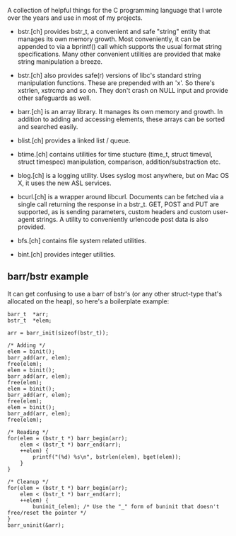 A collection of helpful things for the C programming language that I wrote
over the years and use in most of my projects.

* bstr.\[ch\] provides bstr_t, a convenient and safe "string" entity that
manages its own memory growth. Most conveniently, it can be appended to via a
bprintf() call which supports the usual format string specifications. Many
other convenient utilities are provided that make string manipulation a breeze.

* bstr.\[ch\] also provides safe(r) versions of libc's standard string
manipulation functions. These are prepended with an 'x'. So there's xstrlen,
xstrcmp and so on. They don't crash on NULL input and provide other safeguards
as well.

* barr.\[ch\] is an array library. It manages its own memory and growth. In addition to adding and accessing elements, these arrays can be sorted and searched easily.

* blist.\[ch\] provides a linked list / queue.

* btime.[ch] contains utilities for time stucture (time_t, struct timeval,
  struct timespec) manipulation, comparison, addition/substraction etc.

* blog.\[ch\] is a logging utility. Uses syslog most anywhere, but on Mac OS X, it
  uses the new ASL services.

* bcurl.\[ch\] is a wrapper around libcurl. Documents can be fetched via a single call returning the response in a bstr_t. GET, POST and PUT are supported, as
is sending parameters, custom headers and custom user-agent strings. A utility
to conveniently urlencode post data is also provided.
  
* bfs.\[ch\] contains file system related utilities.

* bint.\[ch\] provides integer utilities.



## barr/bstr example

It can get confusing to use a barr of bstr's (or any other struct-type that's allocated on the heap), so here's a boilerplate example:

```
barr_t  *arr;
bstr_t  *elem;

arr = barr_init(sizeof(bstr_t));

/* Adding */
elem = binit();
barr_add(arr, elem);
free(elem);
elem = binit();
barr_add(arr, elem);
free(elem);
elem = binit();
barr_add(arr, elem);
free(elem);
elem = binit();
barr_add(arr, elem);
free(elem);

/* Reading */
for(elem = (bstr_t *) barr_begin(arr);
    elem < (bstr_t *) barr_end(arr);
    ++elem) {
        printf("(%d) %s\n", bstrlen(elem), bget(elem));
    }
}

/* Cleanup */
for(elem = (bstr_t *) barr_begin(arr);
    elem < (bstr_t *) barr_end(arr);
    ++elem) {
        buninit_(elem); /* Use the "_" form of buninit that doesn't free/reset the pointer */
}
barr_uninit(&arr);
```
